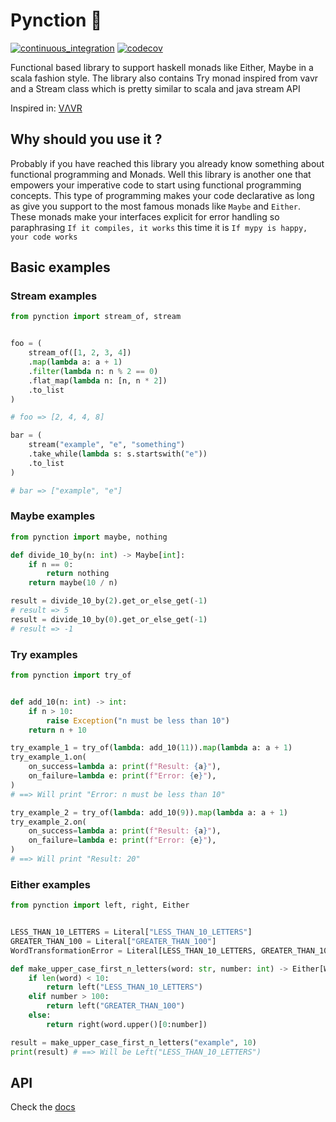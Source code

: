 # Pynction 🐍

[![continuous_integration](https://github.com/niconunez96/pynction/actions/workflows/ci.yaml/badge.svg)](https://github.com/niconunez96/pynction/actions/workflows/ci.yaml)
[![codecov](https://codecov.io/gh/niconunez96/pynction/branch/main/graph/badge.svg?token=YI2ZOWV29E)](https://codecov.io/gh/niconunez96/pynction)

Functional based library to support haskell monads like Either, Maybe in a scala fashion style. The library also contains Try monad inspired from vavr and a Stream class which is pretty similar to scala and java stream API

Inspired in: [VΛVR](https://github.com/vavr-io/vavr)

## Why should you use it ?

Probably if you have reached this library you already know something about functional programming and Monads.
Well this library is another one that empowers your imperative code to start using functional programming concepts. This type of programming makes your code declarative as long as give you support to the most famous monads like `Maybe` and `Either`.
These monads make your interfaces explicit for error handling so paraphrasing `If it compiles, it works` this time it is `If mypy is happy, your code works`

## Basic examples

### Stream examples

```python
from pynction import stream_of, stream


foo = (
    stream_of([1, 2, 3, 4])
    .map(lambda a: a + 1)
    .filter(lambda n: n % 2 == 0)
    .flat_map(lambda n: [n, n * 2])
    .to_list
)

# foo => [2, 4, 4, 8]

bar = (
    stream("example", "e", "something")
    .take_while(lambda s: s.startswith("e"))
    .to_list
)

# bar => ["example", "e"]
```

### Maybe examples

```python
from pynction import maybe, nothing

def divide_10_by(n: int) -> Maybe[int]:
    if n == 0:
        return nothing
    return maybe(10 / n)

result = divide_10_by(2).get_or_else_get(-1)
# result => 5
result = divide_10_by(0).get_or_else_get(-1)
# result => -1
```

### Try examples

```python
from pynction import try_of


def add_10(n: int) -> int:
    if n > 10:
        raise Exception("n must be less than 10")
    return n + 10

try_example_1 = try_of(lambda: add_10(11)).map(lambda a: a + 1)
try_example_1.on(
    on_success=lambda a: print(f"Result: {a}"),
    on_failure=lambda e: print(f"Error: {e}"),
)
# ==> Will print "Error: n must be less than 10"

try_example_2 = try_of(lambda: add_10(9)).map(lambda a: a + 1)
try_example_2.on(
    on_success=lambda a: print(f"Result: {a}"),
    on_failure=lambda e: print(f"Error: {e}"),
)
# ==> Will print "Result: 20"


```

### Either examples

```python
from pynction import left, right, Either


LESS_THAN_10_LETTERS = Literal["LESS_THAN_10_LETTERS"]
GREATER_THAN_100 = Literal["GREATER_THAN_100"]
WordTransformationError = Literal[LESS_THAN_10_LETTERS, GREATER_THAN_100]

def make_upper_case_first_n_letters(word: str, number: int) -> Either[WordTransformationError, str]:
    if len(word) < 10:
        return left("LESS_THAN_10_LETTERS")
    elif number > 100:
        return left("GREATER_THAN_100")
    else:
        return right(word.upper()[0:number])

result = make_upper_case_first_n_letters("example", 10)
print(result) # ==> Will be Left("LESS_THAN_10_LETTERS")
```

## API

Check the [docs](https://pynction.vercel.app/)
